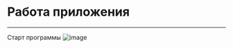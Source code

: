 # Работа приложения
***
Старт программы
![image](https://github.com/lil-nas-why/MDK-13.01/assets/116517177/406588f4-1222-4feb-9c62-f69e7bfe0779)
